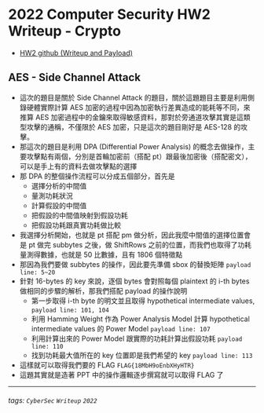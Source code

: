 # 2022 Computer Security HW2 Writeup - Crypto

* [HW2 github (Writeup and Payload)](https://github.com/fdff87554/Computer-Security-2022/tree/main/Homework-02)

## AES - Side Channel Attack

* 這次的題目是關於 Side Channel Attack 的題目，關於這題題目主要是利用側錄硬體實際計算 AES 加密的過程中因為加密執行差異造成的能耗等不同，來推算 AES 加密過程中的金鑰來取得敏感資料，那對於旁通道攻擊其實是這類型攻擊的通稱，不僅限於 AES 加密，只是這次的題目剛好是 AES-128 的攻擊。
* 那這次的題目是利用 DPA (Differential Power Analysis) 的概念去做操作，主要攻擊點有兩個，分別是首輪加密前（搭配 pt）跟最後加密後（搭配密文），可以是手上有的資料去做攻擊點的選擇
* 那 DPA 的整個操作流程可以分成五個部分，首先是
    * 選擇分析的中間值
    * 量測功耗狀況
    * 計算假設的中間值
    * 把假設的中間值映射到假設功耗
    * 把假設功耗跟真實功耗做比較
* 我選擇分析開始，也就是 pt 搭配 pm 做分析，因此我麼中間值的選擇位置會是 pt 做完 subbytes 之後，做 ShiftRows 之前的位置，而我們也取得了功耗量測得數據，也就是 50 比數據，且有 1806 個特徵點
* 那因為我們要做 subbytes 的操作，因此要先準備 sbox 的替換矩陣 `payload line: 5~20`
* 針對 16-bytes 的 key 來說，逐個 bytes 會對照每個 plaintext 的 i-th bytes 做相同的步驟的解析，那我們搭配 payload 的操作說明
    * 第一步取得 i-th byte 的明文並且取得 hypothetical intermediate values, `payload line: 101, 104`
    * 利用 Hamming Weight 作為 Power Analysis Model 計算 hypothetical intermediate values 的 Power Model `payload line: 107`
    * 利用計算出來的 Power Model 跟實際的功耗計算出假設功耗 `payload line: 110`
    * 找到功耗最大值所在的 key 位置即是我們希望的 key `payload line: 113`
* 這樣就可以取得我們要的 FLAG `FLAG{18MbH9oEnbXHyHTR}`
* 這題其實就是造著 PPT 中的操作邏輯逐步撰寫就可以取得 FLAG 了

---
###### tags: `CyberSec` `Writeup` `2022`

<style>
.navbar-brand::after { content: " × Crazyfire Lee"; }
</style>